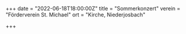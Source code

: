 +++
date = "2022-06-18T18:00:00Z"
title = "Sommerkonzert"
verein = "Förderverein St. Michael"
ort = "Kirche, Niederjosbach"

+++
